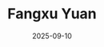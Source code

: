 ---
title: "Fangxu Yuan"
collection: teaching
venue: "University of Virginia, School of Engineering"
date: 2025-09-10
type: "Ph.D. Student"
---